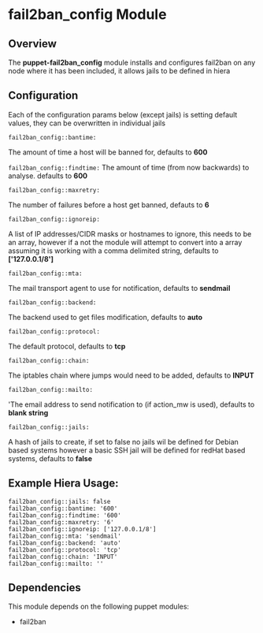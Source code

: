 
# fail2ban_config Module

## Overview

The **puppet-fail2ban_config** module installs and configures fail2ban on any node where it has been included, 
it allows jails to be defined in hiera

## Configuration

Each of the configuration params below (except jails) is setting default values, they can be overwritten in individual jails

`fail2ban_config::bantime:` 

The amount of time a host will be banned for, defaults to **600**

`fail2ban_config::findtime:`
The amount of time (from now backwards) to analyse. defaults to **600**

`fail2ban_config::maxretry:`

The number of failures before a host get banned, defauts to **6**

`fail2ban_config::ignoreip:`

A list of IP addresses/CIDR masks or hostnames to ignore, this needs to be an array, however if a not the module will attempt to convert into a array assuming it is working with a comma delimited string, defaults to **['127.0.0.1/8']** 

`fail2ban_config::mta:`

The mail transport agent to use for notification, defaults to **sendmail**

`fail2ban_config::backend:`

The backend used to get files modification, defaults to **auto**

`fail2ban_config::protocol:`

The default protocol, defaults to **tcp**

`fail2ban_config::chain:`

The iptables chain where jumps would need to be added, defaults to **INPUT**

`fail2ban_config::mailto:`

'The email address to send notification to (if action_mw is used), defaults to **blank string**

`fail2ban_config::jails:`

A hash of jails to create, if set to false no jails wil be defined for Debian based systems however a basic SSH jail will be defined for redHat based systems, defaults to **false** 

## Example Hiera Usage:
 
    fail2ban_config::jails: false
    fail2ban_config::bantime: '600'
    fail2ban_config::findtime: '600'
    fail2ban_config::maxretry: '6'
    fail2ban_config::ignoreip: ['127.0.0.1/8']
    fail2ban_config::mta: 'sendmail'
    fail2ban_config::backend: 'auto'
    fail2ban_config::protocol: 'tcp'
    fail2ban_config::chain: 'INPUT'
    fail2ban_config::mailto: ''


## Dependencies

This module depends on the following puppet modules:

* fail2ban
